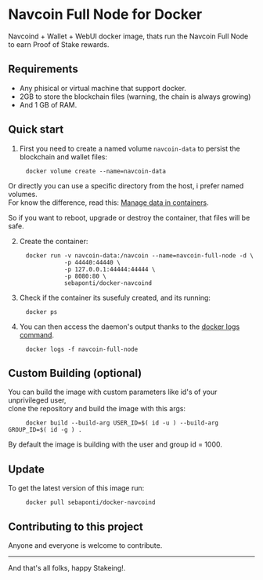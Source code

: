 Navcoin Full Node for Docker
============================

Navcoind + Wallet + WebUI docker image, thats run the Navcoin Full Node to earn Proof of Stake rewards.

Requirements
------------

* Any phisical or virtual machine that support docker.
* 2GB to store the blockchain files (warning, the chain is always growing)
* And 1 GB of RAM.

Quick start
-----------

1. First you need to create a named volume `navcoin-data` to persist the blockchain and wallet files:
```
     docker volume create --name=navcoin-data
```
Or directly you can use a specific directory from the host, i prefer named volumes.  
For know the difference, read this: [Manage data in containers](https://docs.docker.com/engine/tutorials/dockervolumes/).

So if you want to reboot, upgrade or destroy the container, that files will be safe.


2. Create the container:
```
     docker run -v navcoin-data:/navcoin --name=navcoin-full-node -d \
                -p 44440:44440 \
                -p 127.0.0.1:44444:44444 \
                -p 8080:80 \
                sebaponti/docker-navcoind
```
3. Check if the container its susefuly created, and its running:
```
     docker ps
```
4. You can then access the daemon's output thanks to the [docker logs command](https://docs.docker.com/reference/commandline/cli/#logs).
```
     docker logs -f navcoin-full-node
```
Custom Building (optional)
--------------------------

You can build the image with custom parameters like id's of your unprivileged user,  
clone the repository and build the image with this args:
```
     docker build --build-arg USER_ID=$( id -u ) --build-arg GROUP_ID=$( id -g ) .
```
By default the image is building with the user and group id = 1000.


Update
------

To get the latest version of this image run:
```
     docker pull sebaponti/docker-navcoind
```
Contributing to this project
----------------------------

Anyone and everyone is welcome to contribute.

---

And that's all folks, happy Stakeing!.
